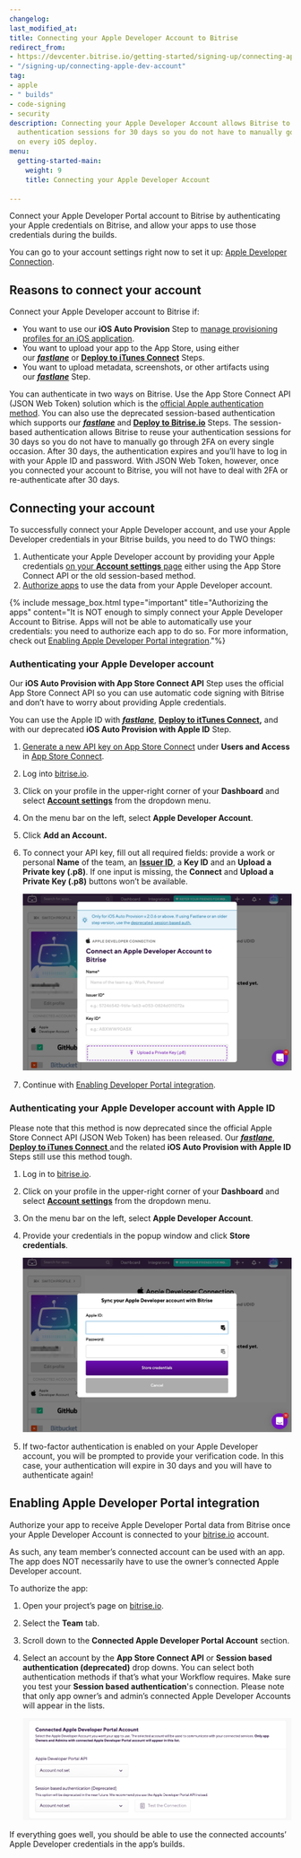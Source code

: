 ```yaml
---
changelog: 
last_modified_at: 
title: Connecting your Apple Developer Account to Bitrise
redirect_from:
- https://devcenter.bitrise.io/getting-started/signing-up/connecting-apple-dev-account/
- "/signing-up/connecting-apple-dev-account"
tag:
- apple
- " builds"
- code-signing
- security
description: Connecting your Apple Developer Account allows Bitrise to reuse your
  authentication sessions for 30 days so you do not have to manually go through 2FA
  on every iOS deploy.
menu:
  getting-started-main:
    weight: 9
    title: Connecting your Apple Developer Account

---
```

Connect your Apple Developer Portal account to Bitrise by authenticating your Apple credentials on Bitrise, and allow your apps to use those credentials during the builds.

You can go to your account settings right now to set it up: [Apple Developer Connection](https://app.bitrise.io/me/profile#/apple_developer_account).

## Reasons to connect your account

Connect your Apple Developer account to Bitrise if:

* You want to use our **iOS Auto Provision** Step to [manage provisioning profiles for an iOS application](https://devcenter.bitrise.io/code-signing/ios-code-signing/ios-auto-provisioning/).
* You want to upload your app to the App Store, using either our [**_fastlane_**](https://www.bitrise.io/integrations/steps/fastlane) or [**Deploy to iTunes Connect**](https://www.bitrise.io/integrations/steps/deploy-to-itunesconnect-deliver) Steps.
* You want to upload metadata, screenshots, or other artifacts using our [**_fastlane_**](https://www.bitrise.io/integrations/steps/fastlane) Step.

You can authenticate in two ways on Bitrise. Use the App Store Connect API (JSON Web Token) solution which is the [official Apple authentication method](https://developer.apple.com/documentation/appstoreconnectapi/generating_tokens_for_api_requests). You can also use the deprecated session-based authentication which supports our [**_fastlane_**](https://www.bitrise.io/integrations/steps/fastlane-match) and [**Deploy to Bitrise.io**](https://www.bitrise.io/integrations/steps/deploy-to-bitrise-io) Steps. The session-based authentication allows Bitrise to reuse your authentication sessions for 30 days so you do not have to manually go through 2FA on every single occasion. After 30 days, the authentication expires and you’ll have to log in with your Apple ID and password. With JSON Web Token, however, once you connected your account to Bitrise, you will not have to deal with 2FA or re-authenticate after 30 days.

## Connecting your account

To successfully connect your Apple Developer account, and use your Apple Developer credentials in your Bitrise builds, you need to do TWO things:

1. Authenticate your Apple Developer account by providing your Apple credentials [on your **Account settings** page](https://app.bitrise.io/me/profile#/apple_developer_account) either using the App Store Connect API or the old session-based method.
2. [Authorize apps](/getting-started/connecting-apple-dev-account/#enabling-apple-developer-portal-integration) to use the data from your Apple Developer account.

{% include message_box.html type="important" title="Authorizing the apps" content="It is NOT enough to simply connect your Apple Developer Account to Bitrise. Apps will not be able to automatically use your credentials: you need to authorize each app to do so. For more information, check out [Enabling Apple Developer Portal integration](/getting-started/connecting-apple-dev-account/#enabling-apple-developer-portal-integration)."%}

### Authenticating your Apple Developer account

Our **iOS Auto Provision with App Store Connect API** Step uses the official App Store Connect API so you can use automatic code signing with Bitrise and don’t have to worry about providing Apple credentials.

You can use the Apple ID with [**_fastlane_**](https://www.bitrise.io/integrations/steps/fastlane), [**Deploy to itTunes Connect**](https://www.bitrise.io/integrations/steps/deploy-to-itunesconnect-deliver)**,** and with our deprecated **iOS Auto Provision with Apple ID** Step.

1. [Generate a new API key on App Store Connect](https://developer.apple.com/documentation/appstoreconnectapi/creating_api_keys_for_app_store_connect_api) under **Users and Access** in [App Store Connect](https://appstoreconnect.apple.com/login).
2. Log into [bitrise.io](https://www.bitrise.io/).
3. Click on your profile in the upper-right corner of your **Dashboard** and select [**Account settings**](https://app.bitrise.io/me/profile#/overview) from the dropdown menu.
4. On the menu bar on the left, select **Apple Developer Account**.
5. Click **Add an Account.**
6. To connect your API key, fill out all required fields: provide a work or personal **Name** of the team, an [**Issuer ID**](https://developer.apple.com/documentation/appstoreconnectapi/generating_tokens_for_api_requests), a **Key ID** and an **Upload a Private key (.p8)**. If one input is missing, the **Connect** and **Upload a Private Key (.p8)** buttons won’t be available.

   ![](/img/appstoreconnectapi-addanaccount.jpg)
7. Continue with [Enabling Developer Portal integration](/getting-started/connecting-apple-dev-account/#enabling-apple-developer-portal-integration).

### Authenticating your Apple Developer account with Apple ID

Please note that this method is now deprecated since the official Apple Store Connect API (JSON Web Token) has been released. Our [**_fastlane_**](https://www.bitrise.io/integrations/steps/fastlane), [**Deploy to iTunes Connect** ](https://www.bitrise.io/integrations/steps/deploy-to-bitrise-io)and the related **iOS Auto Provision with Apple ID** Steps still use this method tough.

1. Log in to [bitrise.io](https://www.bitrise.io/).
2. Click on your profile in the upper-right corner of your **Dashboard** and select [**Account settings**](https://app.bitrise.io/me/profile#/overview) from the dropdown menu.
3. On the menu bar on the left, select **Apple Developer Account**.
4. Provide your credentials in the popup window and click **Store credentials**.

   ![](/img/appstoreconnect_sessionbased.jpg)
5. If two-factor authentication is enabled on your Apple Developer account, you will be prompted to provide your verification code. In this case, your authentication will expire in 30 days and you will have to authenticate again!

## Enabling Apple Developer Portal integration

Authorize your app to receive Apple Developer Portal data from Bitrise once your Apple Developer Account is connected to your [bitrise.io](https://www.bitrise.io/) account.

As such, any team member’s connected account can be used with an app. The app does NOT necessarily have to use the owner’s connected Apple Developer account.

To authorize the app:

1. Open your project’s page on [bitrise.io](https://www.bitrise.io/).
2. Select the **Team** tab.
3. Scroll down to the **Connected Apple Developer Portal Account** section.
4. Select an account by the **App Store Connect API** or **Session based authentication (deprecated)** drop downs. You can select both authentication methods if that’s what your Workflow requires. Make sure you test your **Session based authentication**'s connection. Please note that only app owner’s and admin’s connected Apple Developer Accounts will appear in the lists.

   ![](/img/connected-apple-dev-portal.png)

If everything goes well, you should be able to use the connected accounts’ Apple Developer credentials in the app’s builds.